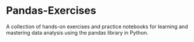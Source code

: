 # Pandas-Exercises
A collection of hands-on exercises and practice notebooks for learning and mastering data analysis using the pandas library in Python.
